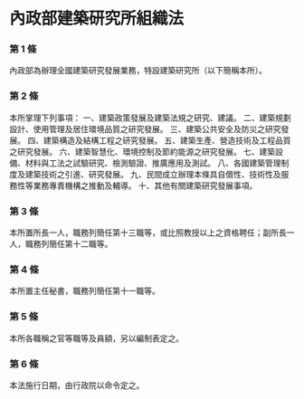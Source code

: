 # 內政部建築研究所組織法

### 第 1 條

內政部為辦理全國建築研究發展業務，特設建築研究所（以下簡稱本所）。

### 第 2 條

本所掌理下列事項：
一、建築政策發展及建築法規之研究、建議。
二、建築規劃設計、使用管理及居住環境品質之研究發展。
三、建築公共安全及防災之研究發展。
四、建築構造及結構工程之研究發展。
五、建築生產、營造技術及工程品質之研究發展。
六、建築智慧化、環境控制及節約能源之研究發展。
七、建築設備、材料與工法之試驗研究、檢測驗證、推廣應用及測試。
八、各國建築管理制度及建築技術之引進、研究發展。
九、民間成立辦理本條具自償性、技術性及服務性等業務專責機構之推動及輔導。
十、其他有關建築研究發展事項。

### 第 3 條

本所置所長一人，職務列簡任第十三職等，或比照教授以上之資格聘任；副所長一人，職務列簡任第十二職等。

### 第 4 條

本所置主任秘書，職務列簡任第十一職等。

### 第 5 條

本所各職稱之官等職等及員額，另以編制表定之。

### 第 6 條

本法施行日期，由行政院以命令定之。
